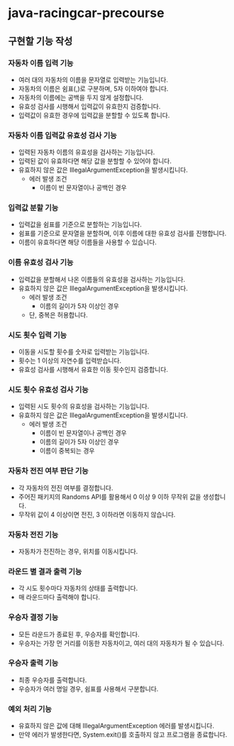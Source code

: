 # java-racingcar-precourse

## 구현할 기능 작성
### 자동차 이름 입력 기능
- 여러 대의 자동차의 이름을 문자열로 입력받는 기능입니다.
- 자동차의 이름은 쉼표(,)로 구분하며, 5자 이하여야 합니다.
- 자동차의 이름에는 공백을 두지 않게 설정합니다.
- 유효성 검사를 시행해서 입력값이 유효한지 검증합니다.
- 입력값이 유효한 경우에 입력값을 분할할 수 있도록 합니다.

### 자동차 이름 입력값 유효성 검사 기능
- 입력된 자동차 이름의 유효성을 검사하는 기능입니다.
- 입력된 값이 유효하다면 해당 값을 분할할 수 있어야 합니다.
- 유효하지 않은 값은 IllegalArgumentException을 발생시킵니다.
    - 에러 발생 조건
        - 이름이 빈 문자열이나 공백인 경우

### 입력값 분할 기능
- 입력값을 쉼표를 기준으로 분할하는 기능입니다.
- 쉼표를 기준으로 문자열을 분할하며, 이후 이름에 대한 유효성 검사를 진행합니다.
- 이름이 유효하다면 해당 이름들을 사용할 수 있습니다.

### 이름 유효성 검사 기능
- 입력값을 분할해서 나온 이름들의 유효성을 검사하는 기능입니다.
- 유효하지 않은 값은 IllegalArgumentException을 발생시킵니다.
    - 에러 발생 조건
        - 이름의 길이가 5자 이상인 경우
    - 단, 중복은 허용합니다.

### 시도 횟수 입력 기능
- 이동을 시도할 횟수를 숫자로 입력받는 기능입니다.
- 횟수는 1 이상의 자연수를 입력받습니다.
- 유효성 검사를 시행해서 유효한 이동 횟수인지 검증합니다.

### 시도 횟수 유효성 검사 기능
- 입력된 시도 횟수의 유효성을 검사하는 기능입니다.
- 유효하지 않은 값은 IllegalArgumentException을 발생시킵니다.
    - 에러 발생 조건
        - 이름이 빈 문자열이나 공백인 경우
        - 이름의 길이가 5자 이상인 경우
        - 이름이 중복되는 경우

### 자동차 전진 여부 판단 기능
- 각 자동차의 전진 여부를 결정합니다.
- 주어진 패키지의 Randoms API를 활용해서 0 이상 9 이하 무작위 값을 생성합니다.
- 무작위 값이 4 이상이면 전진, 3 이하라면 이동하지 않습니다.

### 자동차 전진 기능
- 자동차가 전진하는 경우, 위치를 이동시킵니다.

### 라운드 별 결과 출력 기능
- 각 시도 횟수마다 자동차의 상태를 출력합니다.
- 매 라운드마다 출력해야 합니다.

### 우승자 결정 기능
- 모든 라운드가 종료된 후, 우승자를 확인합니다.
- 우승자는 가장 먼 거리를 이동한 자동차이고, 여러 대의 자동차가 될 수 있습니다.

### 우승자 출력 기능
- 최종 우승자를 출력합니다.
- 우승자가 여러 명일 경우, 쉼표를 사용해서 구분합니다.

### 예외 처리 기능
- 유효하지 않은 값에 대해 IllegalArgumentException 에러를 발생시킵니다.
- 만약 에러가 발생한다면, System.exit()를 호출하지 않고 프로그램을 종료합니다.